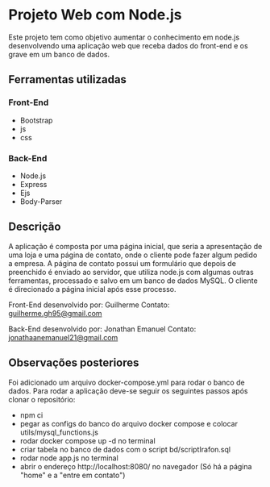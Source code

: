 # Projeto Web com Node.js

Este projeto tem como objetivo aumentar o conhecimento em node.js desenvolvendo uma aplicação web que receba dados do front-end e os grave em um banco de dados.

## Ferramentas utilizadas
### Front-End
  - Bootstrap
  - js
  - css

### Back-End
  - Node.js
  - Express
  - Ejs
  - Body-Parser
 

## Descrição
A aplicação é composta por uma página inicial, que seria a apresentação de uma loja e uma página de contato, onde o cliente pode fazer algum pedido a empresa. A página de contato possui um formulário que depois de preenchido é enviado ao servidor, que utiliza node.js com algumas outras ferramentas, processado e salvo em um banco de dados MySQL. O cliente é direcionado a página inicial após esse processo.

Front-End desenvolvido por: Guilherme
Contato: guilherme.gh95@gmail.com

Back-End desenvolvido por: Jonathan Emanuel
Contato: jonathaanemanuel21@gmail.com

## Observações posteriores
Foi adicionado um arquivo docker-compose.yml para rodar o banco de dados.
Para rodar a aplicação deve-se seguir os seguintes passos após clonar o repositório:
  - npm ci
  - pegar as configs do banco do arquivo docker compose e colocar utils/mysql_functions.js
  - rodar docker compose up -d no terminal
  - criar tabela no banco de dados com o script bd/scriptIrafon.sql
  - rodar node app.js no terminal
  - abrir o endereço http://localhost:8080/ no navegador (Só há a página "home" e a "entre em contato")